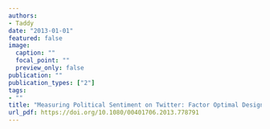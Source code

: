 ```yaml
---
authors:
- Taddy
date: "2013-01-01"
featured: false
image:
  caption: ""
  focal_point: ""
  preview_only: false
publication: ""
publication_types: ["2"]
tags:
- ""
title: "Measuring Political Sentiment on Twitter: Factor Optimal Design for Multinomial Inverse Regression"
url_pdf: https://doi.org/10.1080/00401706.2013.778791
---
```

